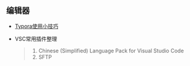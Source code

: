 ## 编辑器

-  [Typora使用小技巧](https://somax.me/memo/typora-tips.html)

- VSC常用插件整理

  > 1. Chinese (Simplified) Language Pack for Visual Studio Code
  > 2. SFTP 